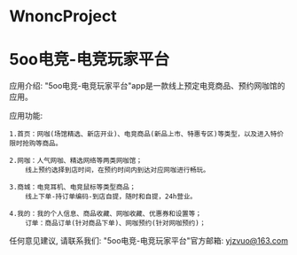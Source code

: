 # WnoncProject
# 5oo电竞-电竞玩家平台

  应用介绍: "5oo电竞-电竞玩家平台"app是一款线上预定电竞商品、预约网咖馆的应用。

  应用功能: 

    1.首页：网咖(场馆精选、新店开业)、电竞商品(新品上市、特惠专区)等类型，以及进入特价限时抢购等商品。
    
    2.网咖：人气网咖、精选网络等两类网咖馆；
        线上预约选择到店时间，在预约时间内到达对应网咖进行畅玩。
        
    3.商城：电竞耳机、电竞鼠标等类型商品；
        线上下单-持订单编码-到店自提，随时和自提，24h营业。
        
    4.我的：我的个人信息、商品收藏、网咖收藏、优惠券和设置等；
        订单：商品订单(针对商品下单)、网咖预约(针对网咖预约)；
      
  任何意见建议, 请联系我们: 
  "5oo电竞-电竞玩家平台"官方邮箱: yjzvuo@163.com
